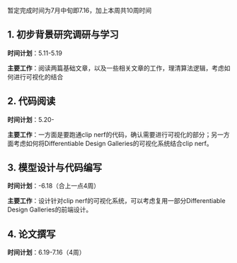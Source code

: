 
暂定完成时间为7月中旬即7.16，加上本周共10周时间

## 1. 初步背景研究调研与学习 

__时间计划__：5.11-5.19

__主要工作__：阅读两篇基础文章，以及一些相关文章的工作，理清算法逻辑，考虑如何进行可视化的结合

## 2. 代码阅读

__时间计划__：5.20-

__主要工作__：一方面是要跑通clip nerf的代码，确认需要进行可视化的部分；另一方面考虑如何将Differentiable Design Galleries的可视化系统结合clip nerf。

## 3. 模型设计与代码编写 

__时间计划__：-6.18（合上一点4周）

__主要工作__：设计针对clip nerf的可视化系统，可以考虑复用一部分Differentiable Design Galleries的前端设计。

## 4. 论文撰写

__时间计划__：6.19-7.16（4周）

